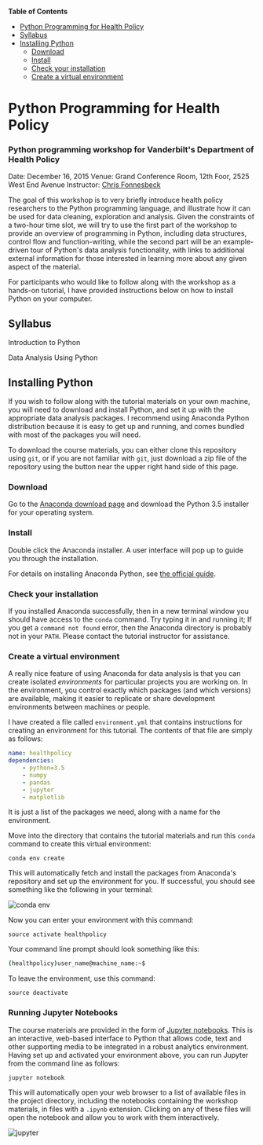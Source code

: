 **Table of Contents**

- [Python Programming for Health Policy](#python-programming-for-health-policy)
- [Syllabus](#syllabus)
- [Installing Python](#installing-python)
	- [Download](#download)
	- [Install](#install)
	- [Check your installation](#check-your-installation)
	- [Create a virtual environment](#create-a-virtual-environment)

# Python Programming for Health Policy
### Python programming workshop for Vanderbilt's Department of Health Policy

Date: December 16, 2015
Venue: Grand Conference Room, 12th Foor, 2525 West End Avenue
Instructor: [Chris Fonnesbeck](chris.fonnesbeck@vanderbilt.edu)

The goal of this workshop is to very briefly introduce health policy researchers to the Python programming language, and illustrate how it can be used for data cleaning, exploration and analysis. Given the constraints of a two-hour time slot, we will try to use the first part of the workshop to provide an overview of programming in Python, including data structures, control flow and function-writing, while the second part will be an example-driven tour of Python's data analysis functionality, with links to additional external information for those interested in learning more about any given aspect of the material.

For participants who would like to follow along with the workshop as a hands-on tutorial, I have provided instructions below on how to install Python on your computer. 

## Syllabus

Introduction to Python

Data Analysis Using Python

## Installing Python

If you wish to follow along with the tutorial materials on your own machine, you will need to download and install Python, and set it up with the appropriate data analysis packages. I recommend using Anaconda Python distribution because it is easy to get up and running, and comes bundled with most of the packages you will need.

To download the course materials, you can either clone this repository using `git`, or if you are not familiar with `git`, just download a zip file of the repository using the button near the upper right hand side of this page.

### Download

Go to the [Anaconda download page](https://www.continuum.io/downloads) and download the Python 3.5 installer for your operating system.

### Install

Double click the Anaconda installer. A user interface will pop up to guide you through the installation.

For details on installing Anaconda Python, see [the official guide](http://docs.continuum.io/anaconda/install.html).

### Check your installation

If you installed Anaconda successfully, then in a new terminal window you should have access to the `conda` command. Try typing it in and running it; If you get a `command not found` error, then the Anaconda directory is probably not in your `PATH`. Please contact the tutorial instructor for assistance.

### Create a virtual environment

A really nice feature of using Anaconda for data analysis is that you can create isolated *environments* for particular projects you are working on. In the environment, you control exactly which packages (and which versions) are available, making it easier to replicate or share development environments between machines or people.

I have created a file called `environment.yml` that contains instructions for creating an environment for this tutorial. The contents of that file are simply as follows:

```yml
name: healthpolicy
dependencies:
    - python=3.5
    - numpy
    - pandas
    - jupyter
    - matplotlib
```

It is just a list of the packages we need, along with a name for the environment.

Move into the directory that contains the tutorial materials and run this `conda` command to create this virtual environment:

`conda env create`

This will automatically fetch and install the packages from Anaconda's repository and set up the environment for you. If successful, you should see something like the following in your terminal:

![conda env](http://dsh.re/1311a)

Now you can enter your environment with this command:

`source activate healthpolicy`

Your command line prompt should look something like this:

```bash
(healthpolicy)user_name@machine_name:~$
```

To leave the environment, use this command:

`source deactivate`

### Running Jupyter Notebooks

The course materials are provided in the form of [Jupyter notebooks](http://jupyter.org). This is an interactive, web-based interface to Python that allows code, text and other supporting media to be integrated in a robust analytics environment. Having set up and activated your environment above, you can run Jupyter from the command line as follows:

`jupyter notebook`

This will automatically open your web browser to a list of available files in the project directory, including the notebooks containing the workshop materials, in files with a `.ipynb` extension. Clicking on any of these files will open the notebook and allow you to work with them interactively.

![jupyter](http://dsh.re/adace)